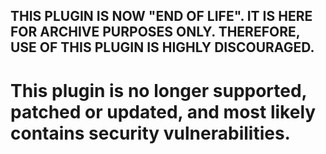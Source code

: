 ## THIS PLUGIN IS NOW "END OF LIFE". IT IS HERE FOR ARCHIVE PURPOSES ONLY. THEREFORE, USE OF THIS PLUGIN IS HIGHLY DISCOURAGED.
# This plugin is no longer supported, patched or updated, and most likely contains security vulnerabilities.
